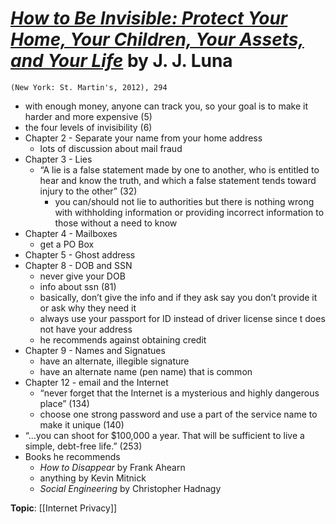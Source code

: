 # [*How to Be Invisible: Protect Your Home, Your Children, Your Assets, and Your Life*](https://www.amazon.com/How-Be-Invisible-Protect-Children/dp/1250010454/ref=sr_1_3?ie=UTF8&qid=1548359852&sr=8-3&keywords=how+to+be+invisible) by J. J. Luna

`(New York: St. Martin's, 2012), 294`


- with enough money, anyone can track you, so your goal is to make it harder and more expensive (5)
- the four levels of invisibility (6)
- Chapter 2 - Separate your name from your home address
  - lots of discussion about mail fraud
- Chapter 3 - Lies
  - “A lie is a false statement made by one to another, who is entitled to hear and know the truth, and which a false statement tends toward injury to the other” (32)
    - you can/should not lie to authorities but there is nothing wrong with withholding information or providing incorrect information to those without a need to know
- Chapter 4 - Mailboxes
  - get a PO Box
- Chapter 5 - Ghost address
- Chapter 8 - DOB and SSN
  - never give your DOB
  - info about ssn (81)
  - basically, don’t give the info and if they ask say you don’t provide it or ask why they need it
  - always use your passport for ID instead of driver license since t does not have your address
  - he recommends against obtaining credit
- Chapter 9 - Names and Signatues
  - have an alternate, illegible signature
  - have an alternate name (pen name) that is common 
- Chapter 12 - email and the Internet 
  - “never forget that the Internet is a mysterious and highly dangerous place” (134)
  - choose one strong password and use a part of the service name to make it unique (140)
- “...you can shoot for $100,000 a year. That will be sufficient to live a simple, debt-free life.” (253)
- Books he recommends
  - *How to Disappear* by Frank Ahearn
  - anything by Kevin Mitnick
  - *Social Engineering* by Christopher Hadnagy

**Topic**: [[Internet Privacy]]